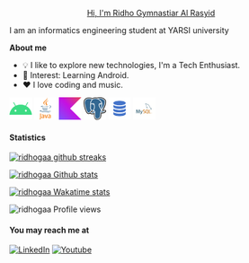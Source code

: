 <p align="center"><a href="https://github.com/ridhogaa">Hi, I'm Ridho Gymnastiar Al Rasyid</a></p>

I am an informatics engineering student at YARSI university 

**About me**

- 💡 I like to explore new technologies, I'm a Tech Enthusiast.
- 🔭 Interest: Learning Android.
- ❤️ I love coding and music.

<code><img height="40" alt="android" src="https://raw.githubusercontent.com/github/explore/8baf984947f4d9c32006bd03fa4c51ff91aadf8d/topics/android/android.png"></code>
<code><img height="40" alt="java" src="https://raw.githubusercontent.com/github/explore/5b3600551e122a3277c2c5368af2ad5725ffa9a1/topics/java/java.png"></code>
<code><img height="40" alt="kotlin" src="https://raw.githubusercontent.com/github/explore/4479d2a2c854198cb00160f8593519c14dc3b905/topics/kotlin/kotlin.png"></code>
<code><img height="40" alt="postgresql" src="https://raw.githubusercontent.com/github/explore/80688e429a7d4ef2fca1e82350fe8e3517d3494d/topics/postgresql/postgresql.png"></code>
<code><img height="40" alt="sql" src="https://raw.githubusercontent.com/github/explore/80688e429a7d4ef2fca1e82350fe8e3517d3494d/topics/sql/sql.png"></code>
<code><img height="40" alt="mysql" src="https://raw.githubusercontent.com/github/explore/80688e429a7d4ef2fca1e82350fe8e3517d3494d/topics/mysql/mysql.png"></code>


#### Statistics
[![ridhogaa github streaks](https://github-readme-streak-stats.herokuapp.com/?user=ridhogaa&theme=react)](https://github.com/DenverCoder1/github-readme-streak-stats)

[![ridhogaa Github stats](https://github-readme-stats.vercel.app/api?username=ridhogaa&show_icons=true&theme=react)](https://github.com/anuraghazra/github-readme-stats)

[![ridhogaa Wakatime stats](https://github-readme-stats.vercel.app/api/top-langs/?username=ridhogaa&layout=compact&theme=react)](https://github.com/anuraghazra/github-readme-stats)

![ridhogaa Profile views](https://komarev.com/ghpvc/?username=ridhogaa&color=blue&style=flat&label=Profile+views)

#### You may reach me at
[![LinkedIn](https://img.shields.io/badge/-LinkedIn-0077B5?style=for-the-badge&logo=linkedin)](https://www.linkedin.com/in/ridhogaa/)
[![Youtube](https://img.shields.io/badge/-Youtube-FF0000?style=for-the-badge&logo=youtube&logoColor=white)](https://www.youtube.com/channel/UCXm6Hu7yXXMiznw_v5anMUg)

